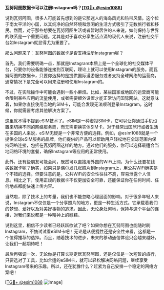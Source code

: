 **瓦努阿图数据卡可以注册Instagram吗？[[TG💪+ @esim1088](https://t.me/s/esim1088)]**

说到瓦努阿图，很多人可能首先想到的是它那迷人的海岛风光和热带风情。这个位于南太平洋的小国，以其纯净的自然环境和悠闲的生活方式吸引了无数旅行者和移民。然而，对于那些想要在瓦努阿图生活或者暂时居住的人来说，如何保持与世界的联系是一个重要问题。尤其是对于喜欢分享生活点滴的现代人来说，注册社交平台如Instagram就显得尤为重要了。

那么问题来了：瓦努阿图的数据卡是否支持注册Instagram呢？

首先，我们需要明确一点，那就是Instagram本质上是一个全球化的社交媒体平台，只要你的设备能够连接到互联网，理论上就可以使用Instagram的服务。而瓦努阿图的数据卡，只要你选择的是提供国际漫游服务或者支持全球网络的运营商，通常情况下是完全可以用来注册和使用Instagram的。

不过，在实际操作中可能会遇到一些小麻烦。比如，某些国家或地区的运营商可能会限制某些应用的流量使用，或者需要额外设置才能正常访问国际网站。这就意味着，如果你直接使用当地的SIM卡，可能会发现无法顺利登录Instagram。这时候，你就需要考虑其他解决方案了。

这里就不得不提到eSIM技术了。eSIM是一种虚拟SIM卡，它可以让你通过手机设置来切换不同的网络服务商，而无需更换实体SIM卡。对于经常出国旅行或者生活在多国的人来说，eSIM无疑是一个非常方便的选择。例如，@esim1088就是一个提供全球eSIM服务的品牌，他们提供的产品可以帮助用户轻松地在全球范围内保持网络连接，包括在瓦努阿图这样的地方。通过他们的服务，你可以选择最适合当地网络环境的套餐，确保Instagram等应用的正常使用。

此外，还有些朋友可能会问，既然可以直接用外国的WiFi上网，为什么还要花钱买数据卡呢？确实，如果只是偶尔发几张照片到Instagram上，用公共WiFi确实是个不错的选择。但要注意的是，公共WiFi的安全性往往不高，容易泄露个人信息。相比之下，使用正规的数据卡不仅更加安全可靠，还能保证你在任何时间、任何地点都能快速上传内容。

当然啦，除了技术上的考量，我们也不能忽略心理层面的影响。对于很多年轻人来说，Instagram不仅仅是一个分享照片的地方，更是一种生活方式。它承载着我们的梦想、爱好以及对美好事物的追求。因此，无论身处何地，保持与这个平台的连接，对我们来说都是一种精神上的慰藉。

说到这里，相信不少读者已经跃跃欲试了吧？如果你想在瓦努阿图也能随时刷Instagram，不妨试试看eSIM卡吧！无论是从便捷性还是安全性来看，这都是一个值得推荐的选择。而且，随着技术的进步，未来的移动通信体验只会越来越好，让我们一起期待吧！

最后再强调一次，无论你是打算长期定居瓦努阿图，还是仅仅是一次短暂的旅行，只要选对了工具，比如合适的eSIM卡，就可以轻松解决网络问题，继续享受Instagram带来的乐趣。所以，还在犹豫什么？赶紧为自己安排一个稳定的网络方案吧！

[[TG💪+ @esim1088](https://t.me/s/esim1088) ![Image](https://i.postimg.cc/4NQfJmqS/Snipaste-2025-05-13-00-14-12.png)]